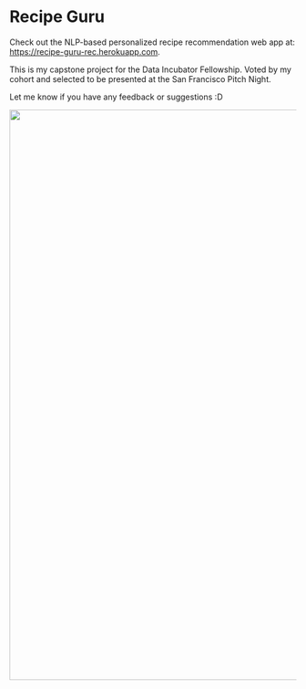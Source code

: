 # Recipe Guru

Check out the NLP-based personalized recipe recommendation web app at: https://recipe-guru-rec.herokuapp.com.

This is my capstone project for the Data Incubator Fellowship. Voted by my cohort and selected to be presented at the San Francisco Pitch Night.

Let me know if you have any feedback or suggestions :D

<img src="http://g.recordit.co/euPhorRTob.gif" width=1000><br>

